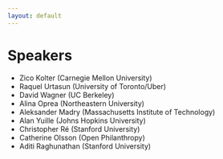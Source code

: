 ```yaml
---
layout: default
---
```


# Speakers


- Zico Kolter (Carnegie Mellon University)
- Raquel Urtasun (University of Toronto/Uber)
- David Wagner (UC Berkeley)
- Alina Oprea (Northeastern University)
- Aleksander Madry (Massachusetts Institute of Technology)
- Alan Yuille (Johns Hopkins University)
- Christopher Ré (Stanford University)
- Catherine Olsson (Open Philanthropy)
- Aditi Raghunathan (Stanford University)
